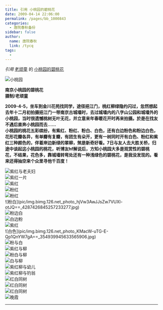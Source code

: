 ```yaml
---
title: 引用 小桃园的碧桃花
date: 2009-04-14 22:06:00
permalink: /pages/bb_1000843
categories: 
  - 唐院春秋备份
sidebar: false
author: 
  name: 唐院春秋
  link: /tycq
tags: 
  - 
---
```


_引用_ [老顽童](http://epei1008.blog.163.com/) 的
[小桃园的碧桃花](http://epei1008.blog.163.com/blog/static/23524860200931104116957)


![小桃园](pic/img.bimg.126.net_photo_tl9yu63hgBKbYzBq_QS8Jg==_1760907454303370020.jpg)  
  
**南京小桃园的碧桃花  
摄制/老顽童**

  
**2009-4-5，坐车到金川花苑找同学，途径挹江门，桃红柳绿隐约闪过，忽然想起去年十二月初拍摄挹江门一带南京古城墙时，去过城墙内的八字山公园和城墙外的小桃园，当时很遗憾桃树无叶无花，并立意来年春暖花开时再来拍摄。於是在找友不遇后直奔小桃园而去……  
小桃园的桃花五彩缤纷，有紫红、粉红、粉白、白色，还有白边粉色和粉边白色，花形花瓣各异，有单瓣有复瓣，有团生有朵开，更有一树同时开有白色、粉红和紫红三种颜色的，伴着岸边新绿的翠柳，煞是新奇好看。7日与友人去大胜关桥，归途中谈起这小桃园的桃花，听博友hf解说后，方知小桃园大多是观赏性的碧桃花，不结果，花色多，靠城墙转弯处还有一种浅绿色的碧桃花，是我没发现的。看来还得抽空来个众里寻他千百度！**

  
![紫红与老夫妇](pic/img.bimg.126.net_photo_HKHym8EvMTvXZ0gBR8NcKw==_5388275479172528825.jpg)  
![紫红一片](pic/img.bimg.126.net_photo_1kq8i1014K92jKBDqyttlg==_2547630014209587045.jpg)  
![紫红](pic/img.bimg.126.net_photo_0m_tFkMquMNFjE3F-QD5zg==_2831075315757224340.jpg)  
![粉红](pic/img.bimg.126.net_photo_JQfvFT_x85EFdZg7VUux2g==_2853593313893173431.jpg)  
![粉红](pic/img.bimg.126.net_photo_dD9Lw-n7w1vMS5sirsuidw==_4575938696386532432.jpg)  
![粉白](pic/img.bimg.126.net_photo_hjVw3AwJJsZw7VUXl-
otJQ==_4287426845257233277.jpg)  
![粉边白](pic/img.bimg.126.net_photo_M3ZZXJCPxTI9GKIUx2Ib2g==_872009477850316443.jpg)  
![白边粉](pic/img.bimg.126.net_photo_l51NMhf37wFsPSuFh1EG5g==_577586652211756157.jpg)  
![紫红](pic/img.bimg.126.net_photo_wO81rxHRp5M9Z_vlL-g6Xw==_5648639832629856370.jpg)  
![白色](pic/img.bimg.126.net_photo_KMacW-uTG-E-
Qp1QnYW7gA==_354939945633565906.jpg)  
![粉与白](pic/img.bimg.126.net_photo_5j90d9i1DzyYYqh9_ft4nw==_5696209103693867574.jpg)  
![紫红与柳](pic/img.bimg.126.net_photo_gTkgPU67LBeBqQS_7zDOdg==_2013109033436113654.jpg)  
![粉白与柳](pic/img.bimg.126.net_photo_FmzNvGQ8Pskzm9Xp9lHPLA==_4286863895303799046.jpg)  
![白与柳](pic/img.bimg.126.net_photo_qPsLWXrHflcOue6fzikADw==_1984680060788336831.jpg)  
![紫红柳与幼儿](pic/img.bimg.126.net_photo__I83y_OJlDDyBFLb2deVpQ==_3698581193978573522.jpg)  
![紫红柳与钓翁](pic/img.bimg.126.net_photo_TAyRysSayQtj9_0KOTWe8A==_4571153621781520518.jpg)  
![红白同树](pic/img.bimg.126.net_photo_8dLRbGBdEVZtQngoDennTg==_292733975780517053.jpg)  
![红白同树](pic/img.bimg.126.net_photo_BQN5P9GR27Nh_kwtE7-BiA==_3955286372739602750.jpg)  
![红白同树](pic/img.bimg.126.net_photo_R6U03-CsnfMEjf48wnfSfA==_3114802092280519941.jpg)  
![晚霞](pic/img.bimg.126.net_photo_NmKdCd5_bc8_QR7HaUizmQ==_3957538172553288059.jpg)  
  
  
  
  
---